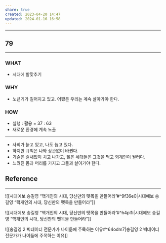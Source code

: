 ```yaml
---
share: true
created: 2023-04-20 14:47
updated: 2024-01-16 16:58
---
```


---
## 79
---
### WHAT
- 시대에 발맞추기
### WHY
- 노년기가 길어지고 있고. 어쨌든 우리는 계속 살아가야 한다.
### HOW
- 실행 : 활용 = 37 : 63
- 새로운 환경에 계속 노출
---
- 사회가 늙고 있고, 나도 늙고 있다.
- 하지만 규칙은 나와 상관없이 바뀐다.
- 기술은 쉴새없이 치고 나가고, 젊은 세대들은 그것을 먹고 외계인이 될터다.
- 느려진 몸과 머리를 가지고 그들과 살아가야 한다.


## Reference
---
![[시대예보  송길영 “핵개인의 시대, 당신만의 뗏목을 만들어라”#^9f36e0|시대예보  송길영 “핵개인의 시대, 당신만의 뗏목을 만들어라”]]

![[시대예보  송길영 “핵개인의 시대, 당신만의 뗏목을 만들어라”#^h4pl1i|시대예보  송길영 “핵개인의 시대, 당신만의 뗏목을 만들어라”]]

![[송길영 2  빅데이터 전문가가 나이듦에 주목하는 이유#^64odm7|송길영 2  빅데이터 전문가가 나이듦에 주목하는 이유]]